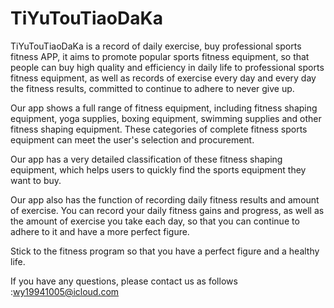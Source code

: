 # TiYuTouTiaoDaKa

TiYuTouTiaoDaKa is a record of daily exercise, buy professional sports fitness APP, it aims to promote popular sports fitness equipment, so that people can buy high quality and efficiency in daily life to professional sports fitness equipment, as well as records of exercise every day and every day the fitness results, committed to continue to adhere to never give up.

Our app shows a full range of fitness equipment, including fitness shaping equipment, yoga supplies, boxing equipment, swimming supplies and other fitness shaping equipment. These categories of complete fitness sports equipment can meet the user's selection and procurement.

Our app has a very detailed classification of these fitness shaping equipment, which helps users to quickly find the sports equipment they want to buy.

Our app also has the function of recording daily fitness results and amount of exercise. You can record your daily fitness gains and progress, as well as the amount of exercise you take each day, so that you can continue to adhere to it and have a more perfect figure.

Stick to the fitness program so that you have a perfect figure and a healthy life.

If you have any questions, please contact us as follows :wy19941005@icloud.com
